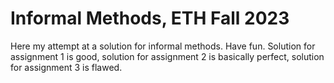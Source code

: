 # Informal Methods, ETH Fall 2023
Here my attempt at a solution for informal methods. Have fun.
Solution for assignment 1 is good, solution for assignment 2 is basically perfect, solution for assignment 3 is flawed.

